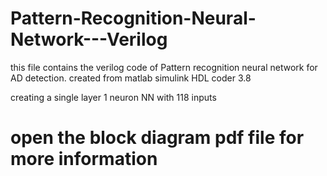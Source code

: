# Pattern-Recognition-Neural-Network---Verilog
this file contains the verilog code of Pattern recognition neural network for AD detection. created from matlab simulink HDL coder 3.8

creating a single layer 1 neuron NN with 118 inputs 
# open the block diagram pdf file for more information 
